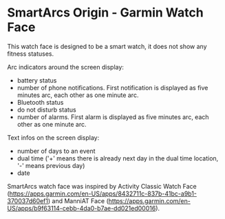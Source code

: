 # SmartArcs Origin - Garmin Watch Face

This watch face is designed to be a smart watch, it does not show any fitness statuses.

Arc indicators around the screen display:
* battery status
* number of phone notifications. First notification is displayed as five minutes arc, each other as one minute arc.
* Bluetooth status
* do not disturb status
* number of alarms. First alarm is displayed as five minutes arc, each other as one minute arc.

Text infos on the screen display:
* number of days to an event
* dual time ('+' means there is already next day in the dual time location, '-' means previous day)
* date

SmartArcs watch face was inspired by Activity Classic Watch Face (https://apps.garmin.com/en-US/apps/8432711c-837b-41bc-a9b1-370037d60ef1) and ManniAT Face (https://apps.garmin.com/en-US/apps/b9f63114-cebb-4da0-b7ae-dd021ed00016).
